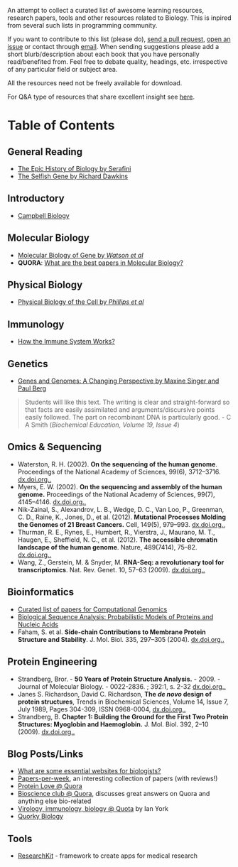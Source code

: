 An attempt to collect a curated list of awesome learning resources, research
papers, tools and other resources related to Biology. This is inpired from
several such lists in programming community.

If you want to contribute to this list (please do), [send a pull
request](https://github.com/vivekiitkgp/awesome-biology/compare/), [open an
issue](https://github.com/vivekiitkgp/awesome-biology/issues/new) or contact
through [email](mailto:vivekraiiitkgp@gmail.com). When sending suggestions
please add a short blurb/description about each book that you have personally
read/benefited from. Feel free to debate quality, headings, etc.  irrespective
of any particular field or subject area.

All the resources need not be freely available for download.

For Q&A type of resources that share excellent insight see
[here](https://github.com/vivekiitkgp/awesome-biology/blob/master/quora.md).

Table of Contents
=================

General Reading
---------------

* [The Epic History of Biology by Serafini](http://www.amazon.com/dp/073820577X)
* [The Selfish Gene by Richard Dawkins](http://www.amazon.com/dp/0199291152)

Introductory
------------

* [Campbell Biology](http://www.amazon.com/Campbell-Biology-Edition-Jane-Reece/dp/0321558235/ref=zg_bs_226688_5)

Molecular Biology
-----------------

* [Molecular Biology of Gene by *Watson et al*](http://www.amazon.com/Molecular-Biology-Books-Carte-Edition/dp/0321905377)
* **QUORA**: [What are the best papers in Molecular Biology?](https://www.quora.com/What-are-the-best-papers-in-molecular-biology)

Physical Biology
----------------

* [Physical Biology of the Cell by *Phillips et al*](http://microsite.garlandscience.com/pboc2/)

Immunology
----------

* [How the Immune System Works?](http://www.amazon.com/Immune-System-Includes-Desktop-Edition/dp/0470657294)

Genetics
--------

* [Genes and Genomes: A Changing Perspective by Maxine Singer and Paul Berg](http://books.google.co.in/books/about/Genes_Genomes.html?id=h59BWkO5c1oC)

> Students will like this text. The writing is clear and straight-forward so
> that facts are easily assimilated and arguments/discursive points easily
> followed. The part on recombinant DNA is particularly good. - C A Smith (*Biochemical Education, Volume 19, Issue 4*)

Omics & Sequencing
------------------
* Waterston, R. H. (2002). **On the sequencing of the human genome**. Proceedings
  of the National Academy of Sciences, 99(6), 3712–3716.
  [dx.doi.org..](http://dx.doi.org/10.1073/pnas.042692499)
* Myers, E. W. (2002). **On the sequencing and assembly of the human genome.**
  Proceedings of the National Academy of Sciences, 99(7), 4145–4146.
  [dx.doi.org..](http://dx.doi.org/10.1073/pnas.092136699)
* Nik-Zainal, S., Alexandrov, L. B., Wedge, D. C., Van Loo, P., Greenman, C.
  D., Raine, K., Jones, D., et al. (2012). **Mutational Processes Molding the
  Genomes of 21 Breast Cancers.** Cell, 149(5), 979–993.
  [dx.doi.org..](http://dx.doi.org/10.1016/j.cell.2012.04.024)
* Thurman, R. E., Rynes, E., Humbert, R., Vierstra, J., Maurano, M. T., Haugen,
  E., Sheffield, N. C., et al. (2012). **The accessible chromatin landscape of
  the human genome**. Nature, 489(7414), 75–82. [dx.doi.org..](http://dx.doi.org/10.1038/nature11232)
* Wang, Z., Gerstein, M. & Snyder, M. **RNA-Seq: a revolutionary tool for transcriptomics**. Nat. Rev. Genet. 10, 57–63 (2009).
  [dx.doi.org..](http://dx.doi.org/10.1038/nrg2484)

Bioinformatics
--------------

* [Curated list of papers for Computational Genomics](https://github.com/jtleek/genomicspapers)
* [Biological Sequence Analysis: Probabilistic Models of Proteins and Nucleic Acids](http://www.amazon.com/Biological-Sequence-Analysis-Probabilistic-Proteins/dp/0521629713)
* Faham, S. et al. **Side-chain Contributions to Membrane Protein Structure and Stability**. J. Mol. Biol. 335, 297–305 (2004).
  [dx.doi.org..](http://dx.doi.org/10.1016/j.jmb.2003.10.041)

Protein Engineering
-------------------

* Strandberg, Bror. - **50 Years of Protein Structure Analysis.** - 2009. -  Journal of Molecular Biology. - 0022-2836. ; 392:1, s. 2-32
  [dx.doi.org..](http://dx.doi.org/10.1016/j.jmb.2009.05.087)
* Janes S. Richardson, David C. Richardson, **The *de novo* design of protein structures**, Trends in Biochemical Sciences, Volume 14, Issue 7, July 1989, Pages 304-309, ISSN 0968-0004,
  [dx.doi.org..](http://dx.doi.org/10.1016/0968-0004(89)90070-4)
* Strandberg, B. **Chapter 1: Building the Ground for the First Two Protein Structures: Myoglobin and Haemoglobin.** J. Mol. Biol. 392, 2–10 (2009).
  [dx.doi.org..](http://dx.doi.org/10.1016/j.jmb.2009.05.087)

Blog Posts/Links
----------------

* [What are some essential websites for biologists?](https://www.ocf.berkeley.edu/~asiegel/posts/?p=35)
* [Papers-per-week](http://github.io/vivekiitkpg/papers-per-week), an interesting collection of papers (with reviews!)
* [Protein Love @ Quora](https://proteinlove.quora.com/)
* [Bioscience club @ Quora](https://bioscienceclub.quora.com), discusses great answers on Quora and anything else bio-related
* [Virology, immunology, biology @ Quota](https://iayork.quora.com/) by Ian York
* [Quorky Biology](https://vidushirastogi.quora.com/)

Tools
-----
* [ResearchKit](https://github.com/ResearchKit/ResearchKit) - framework to create apps for medical research
